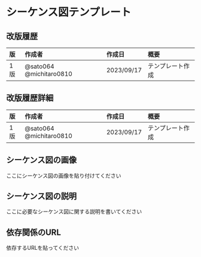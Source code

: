 # シーケンス図テンプレート

## 改版履歴
|版|作成者|作成日|概要|
|:--|:--|:--|:--|
|1版|@sato064 @michitaro0810|2023/09/17|テンプレート作成|

## 改版履歴詳細
|版|作成者|作成日|概要|
|:--|:--|:--|:--|
|1版|@sato064 @michitaro0810|2023/09/17|テンプレート作成|

## シーケンス図の画像
ここにシーケンス図の画像を貼り付けてください

## シーケンス図の説明
ここに必要なシーケンス図に関する説明を書いてください

## 依存関係のURL
依存するURLを貼ってください